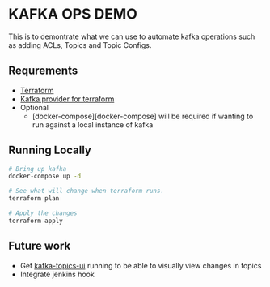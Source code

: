 # KAFKA OPS DEMO

This is to demontrate what we can use to automate kafka operations such as adding ACLs, Topics and Topic Configs.

## Requrements

- [Terraform][terraform]
- [Kafka provider for terraform][terraform-kafka-provider]
- Optional
  - [docker-compose][docker-compose] will be required if wanting to run against a local instance of kafka

## Running Locally

```bash
# Bring up kafka
docker-compose up -d

# See what will change when terraform runs.
terraform plan

# Apply the changes
terraform apply
```

## Future work

- Get [kafka-topics-ui][kafka-topics-ui] running to be able to visually view changes in topics
- Integrate jenkins hook

[terraform]: https://www.terraform.io/
[terraform-kafka-provider]: https://github.com/Mongey/terraform-provider-kafka
[kafka-topics-ui]: https://github.com/Landoop/kafka-topics-ui

